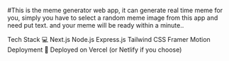 #This is the meme generator web app, it can generate real time meme for you, 
simply you have to select a random meme image from this app and need put text.
and your meme will be ready within a minute..

Tech Stack 💻
Next.js
Node.js
Express.js
Tailwind CSS
Framer Motion
Deployment 🚀
Deployed on Vercel (or Netlify if you choose)
